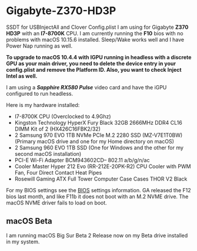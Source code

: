 # Gigabyte-Z370-HD3P
SSDT for USBInjectAll and Clover Config.plist I am using for Gigabyte **Z370 HD3P** with an **I7-8700K** CPU.  I am currently running the **F10** bios with no problems with macOS 10.15.6 installed.  Sleep/Wake works well and I have Power Nap running as well.

**To upgrade to macOS 10.4.4 with IGPU running in headless with a discrete GPU as your main driver, you need to delete the device entry in your config.plist and remove the Platform ID.  Also, you want to check Inject Intel as well.**

I am using a ***Sapphire RX580 Pulse*** video card and have the iGPU configured to run headless.

Here is my hardware installed:

- I7-8700K CPU (Overclocked to 4.9Ghz)
- Kingston Technology HyperX Fury Black 32GB 2666MHz DDR4 CL16 DIMM Kit of 2 (HX426C16FBK2/32)
- 2 Samsung 970 EVO 1TB NVMe PCIe M.2 2280 SSD (MZ-V7E1T0BW) (Primary macOS drive and one for my Home directory on macOS)
- 2 Samsung 960 EVO 1TB SSD (One for Windows and the other for my second macOS installation)
- PCI-E Wi-Fi Adapter BCM943602CD– 802.11 a/b/g/n/ac
- Cooler Master Hyper 212 Evo (RR-212E-20PK-R2) CPU Cooler with PWM Fan, Four Direct Contact Heat Pipes
- Rosewill Gaming ATX Full Tower Computer Case Cases THOR V2 Black

For my BIOS settings see the [BIOS](BIOS.md) settings information.  GA released the F12 bios last month, and like F11b it does not boot with an M.2 NVME drive.  The macOS NVME driver fails to load on boot.

## macOS Beta

I am running macOS Big Sur Beta 2 Release now on my Beta drive installed in my system.